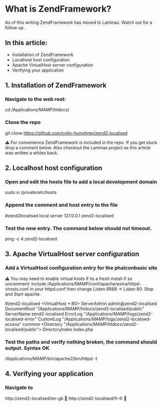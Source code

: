 # What is ZendFramework?

As of this writing ZendFramework has moved to Laminas. Watch out for a follow up.

## In this article:

* Installation of ZendFramework
* Localhost host configuration
* Apache VirtualHost server configuration
* Verifying your application

## 1. Installation of ZendFramework

### Navigate to the web root:

cd /Applications/MAMP/htdocs/

### Clone the repo

git clone https://github.com/colin-humphrey/zend2-localised

⚠ For convenience ZendFramework is included in the repo. If you get stuck drop a comment below. Also checkout the Laminas project as this article was written a whiles back.

## 2. Localhost host configuration

### Open and edit the hosts file to add a local development domain

sudo vi /private/etc/hosts

### Append the comment and host entry to the file

#zend2localised local server
127.0.0.1 zend2-localised

### Test the new entry. The command below should not timeout.

ping -c 4 zend2-localised

## 3. Apache VirtualHost server configuration

### Add a VirtualHost configuration entry for the phalconbasic site

⚠ You may need to enable virtual hosts if its a fresh install if so uncomment: Include /Applications/MAMP/conf/apache/extra/httpd-vhosts.conf in your httpd.conf then change Listen 8888 -> Listen 80. Stop and Start apache.

#zend2-localised
<VirtualHost *:80>
    ServerAdmin admin@zend2-localised
    DocumentRoot "/Applications/MAMP/htdocs/zend2-localised/public"
    ServerName zend2-localised
    ErrorLog "/Applications/MAMP/logs/zend2-localised-error"
    CustomLog "/Applications/MAMP/logs/zend2-localised-access" common
    <Directory "/Applications/MAMP/htdocs/zend2-localised/public">
        DirectoryIndex index.php
    </Directory>
</VirtualHost>

### Test the paths and verify nothing broken, the command should output. Syntax OK

/Applications/MAMP/bin/apache2/bin/httpd -t


## 4. Verifying your application

### Navigate to

http://zend2-localised/en-gb 🎉
http://zend2-localised/fr-fr 🎉